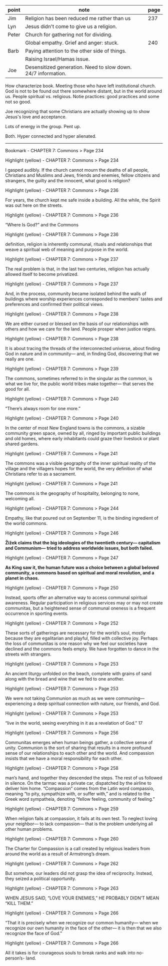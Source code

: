 
| point | note                                                           | page |
| ----- | -------------------------------------------------------------- | ---- |
| Jim   | Religion has been reduced me rather than us                    | 237  |
| Lyn   | Jesus didn't come to give us a religion.                       |      |
| Peter | Church for gathering not for dividing.                         |      |
|       | Global empathy. Grief and anger: stuck.                        | 240  |
| Barb  | Paying attention to the other side of things.                  |      |
|       | Raising Israel/Hamas issue.                                    |      |
| Joe   | Desensitized generation. Need to slow down. 24/7 information.  |      |
How characterize book. Meeting those who have left institutional church. God is not to be found out there somewhere distant, but in the world around us. People spiritual vs. religious. Notie practices: good practices and some not so good.

Joe recognizing that some Christians are actually showing up to show Jesus's love and acceptance.

Lots of energy in the group. Pent up. 

Both. Hyper connected and hyper alienated. 

---

Bookmark - CHAPTER 7: Commons > Page 234

Highlight (yellow) - CHAPTER 7: Commons > Page 234

I gasped audibly. If the church cannot mourn the deaths of all people, Christians and Muslims and Jews, friends and enemies, fellow citizens and strangers, the guilty and the innocent, what good is religion?

Highlight (yellow) - CHAPTER 7: Commons > Page 236

For years, the church kept me safe inside a building. All the while, the Spirit was out here on the streets.

Highlight (yellow) - CHAPTER 7: Commons > Page 236

“Where Is God?” and the Commons

Highlight (yellow) - CHAPTER 7: Commons > Page 236

definition, religion is inherently communal, rituals and relationships that weave a spiritual web of meaning and purpose in the world.

Highlight (yellow) - CHAPTER 7: Commons > Page 237

The real problem is that, in the last two centuries, religion has actually allowed itself to become privatized.

Highlight (yellow) - CHAPTER 7: Commons > Page 237

And, in the process, community became isolated behind the walls of buildings where worship experiences corresponded to members’ tastes and preferences and confirmed their political views.

Highlight (yellow) - CHAPTER 7: Commons > Page 238

We are either cursed or blessed on the basis of our relationships with others and how we care for the land. People prosper when justice reigns.

Highlight (yellow) - CHAPTER 7: Commons > Page 238

It is about tracing the threads of the interconnected universe, about finding God in nature and in community— and, in finding God, discovering that we really are one.

Highlight (yellow) - CHAPTER 7: Commons > Page 239

The commons, sometimes referred to in the singular as the common, is what we live for, the public world tribes make together— that serves the good for all.

Highlight (yellow) - CHAPTER 7: Commons > Page 240

“There’s always room for one more.”

Highlight (yellow) - CHAPTER 7: Commons > Page 240

In the center of most New England towns is the commons, a sizable community green space, owned by all, ringed by important public buildings and old homes, where early inhabitants could graze their livestock or plant shared gardens.

Highlight (yellow) - CHAPTER 7: Commons > Page 241

The commons was a visible geography of the inner spiritual reality of the village and the villagers hopes for the world, the very definition of what Christians refer to as a sacrament.

Highlight (yellow) - CHAPTER 7: Commons > Page 241

The commons is the geography of hospitality, belonging to none, welcoming all.

Highlight (yellow) - CHAPTER 7: Commons > Page 244

Empathy, like that poured out on September 11, is the binding ingredient of the world commons.

Highlight (yellow) - CHAPTER 7: Commons > Page 246

**Žižek claims that the big ideologies of the twentieth century— capitalism and Communism— tried to address worldwide issues, but both failed.**

Highlight (yellow) - CHAPTER 7: Commons > Page 247

**As King saw it, the human future was a choice between a global beloved community, a commons based on spiritual and moral revolution, and a planet in chaos.**

Highlight (yellow) - CHAPTER 7: Commons > Page 250

Instead, sports offer an alternative way to access communal spiritual awareness. Regular participation in religious services may or may not create communitas, but a heightened sense of communal oneness is a frequent occurrence in sporting events.

Highlight (yellow) - CHAPTER 7: Commons > Page 252

These sorts of gatherings are necessary for the world’s soul, mostly because they are egalitarian and playful, filled with collective joy. Perhaps the loss of communitas is one reason why we feel our societies have declined and the commons feels empty. We have forgotten to dance in the streets with strangers.

Highlight (yellow) - CHAPTER 7: Commons > Page 253

An ancient liturgy unfolded on the beach, complete with grains of sand along with the bread and wine that we fed to one another.

Highlight (yellow) - CHAPTER 7: Commons > Page 253

We were not taking Communion as much as we were communing— experiencing a deep spiritual connection with nature, our friends, and God.

Highlight (yellow) - CHAPTER 7: Commons > Page 253

“live in the world, seeing everything in it as a revelation of God.” 17

Highlight (yellow) - CHAPTER 7: Commons > Page 256

Communitas emerges when human beings gather, a collective sense of unity. Communion is the sort of sharing that results in a more profound sense of our relationships to each other and the world. And compassion insists that we have a moral responsibility for each other.

Highlight (yellow) - CHAPTER 7: Commons > Page 258

man’s hand, and together they descended the steps. The rest of us followed in silence. On the tarmac was a private car, dispatched by the airline to deliver him home. “Compassion” comes from the Latin word compassio, meaning “to pity, sympathize with, or suffer with,” and is related to the Greek word sympatheia, denoting “fellow feeling, community of feeling.”

Highlight (yellow) - CHAPTER 7: Commons > Page 259

When religion fails at compassion, it fails at its own test. To neglect loving your neighbor— to lack compassion— that is the problem underlying all other human problems.

Highlight (yellow) - CHAPTER 7: Commons > Page 260

The Charter for Compassion is a call created by religious leaders from around the world as a result of Armstrong’s dream.

Highlight (yellow) - CHAPTER 7: Commons > Page 262

But somehow, our leaders did not grasp the idea of reciprocity. Instead, they seized a political opportunity.

Highlight (yellow) - CHAPTER 7: Commons > Page 263

WHEN JESUS SAID, “LOVE YOUR ENEMIES,” HE PROBABLY DIDN’T MEAN “KILL THEM.”

Highlight (yellow) - CHAPTER 7: Commons > Page 266

“That it is precisely when we recognize our common humanity— when we recognize our own humanity in the face of the other— it is then that we also recognize the face of God.”

Highlight (yellow) - CHAPTER 7: Commons > Page 266

All it takes is for courageous souls to break ranks and walk into no- person’s- land.